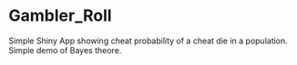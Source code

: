 # Gambler_Roll
Simple Shiny App showing cheat probability of a cheat die in a population. Simple demo of Bayes theore.
